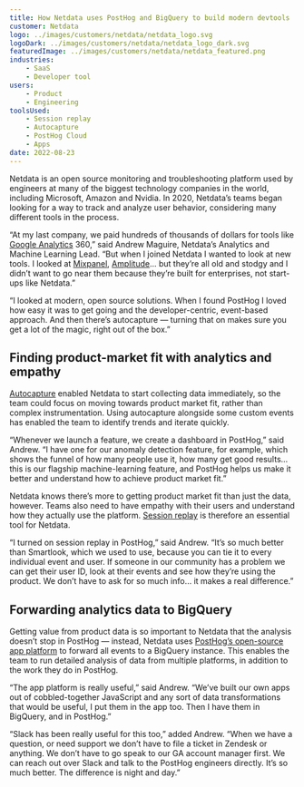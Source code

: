 ```yaml
---
title: How Netdata uses PostHog and BigQuery to build modern devtools
customer: Netdata
logo: ../images/customers/netdata/netdata_logo.svg
logoDark: ../images/customers/netdata/netdata_logo_dark.svg
featuredImage: ../images/customers/netdata/netdata_featured.png
industries:
    - SaaS
    - Developer tool
users:
    - Product
    - Engineering
toolsUsed:
    - Session replay
    - Autocapture
    - PostHog Cloud
    - Apps
date: 2022-08-23
---
```


Netdata is an open source monitoring and troubleshooting platform used by engineers at many of the biggest technology companies in the world, including Microsoft, Amazon and Nvidia. In 2020, Netdata’s teams began looking for a way to track and analyze user behavior, considering many different tools in the process.  

“At my last company, we paid hundreds of thousands of dollars for tools like [Google Analytics](https://isgoogleanalyticsillegal.com/) 360,” said Andrew Maguire, Netdata’s Analytics and Machine Learning Lead. “But when I joined Netdata I wanted to look at new tools. I looked at [Mixpanel](/blog/best-mixpanel-alternatives), [Amplitude](https://posthog.com/docs/migrate/migrate-from-amplitude)... but they’re all old and stodgy and I didn’t want to go near them because they’re built for enterprises, not start-ups like Netdata.”

“I looked at modern, open source solutions. When I found PostHog I loved how easy it was to get going and the developer-centric, event-based approach. And then there’s autocapture — turning that on makes sure you get a lot of the magic, right out of the box.”

## Finding product-market fit with analytics and empathy

[Autocapture](/blog/is-autocapture-still-bad) enabled Netdata to start collecting data immediately, so the team could focus on moving towards product market fit, rather than complex instrumentation. Using autocapture alongside some custom events has enabled the team to identify trends and iterate quickly. 

“Whenever we launch a feature, we create a dashboard in PostHog,” said Andrew. “I have one for our anomaly detection feature, for example, which shows the funnel of how many people use it, how many get good results... this is our flagship machine-learning feature, and PostHog helps us make it better and understand how to achieve product market fit.”

<BorderWrapper>
<Quote
    imageSource="/images/customers/andrewmaguire.jpeg"
    size="md"
    name="Andy Maguire"
    title="Analytics & Machine Learning Lead, Netdata"
    quote={`“I just trust that, when PostHog does something, it will do it the right way because it's not just open source code, it's all developed in the open too. You'd never get that modern thinking with the likes of Mixpanel, or other more 'Old School' platforms.”`}
/>
</BorderWrapper>

Netdata knows there’s more to getting product market fit than just the data, however. Teams also need to have empathy with their users and understand how they actually use the platform. [Session replay](/product/session-recording) is therefore an essential tool for Netdata.

“I turned on session replay in PostHog,” said Andrew. “It’s so much better than Smartlook, which we used to use, because you can tie it to every individual event and user. If someone in our community has a problem we can get their user ID, look at their events and see how they’re using the product. We don’t have to ask for so much info… it makes a real difference.”

## Forwarding analytics data to BigQuery

Getting value from product data is so important to Netdata that the analysis doesn’t stop in PostHog — instead, Netdata uses [PostHog’s open-source app platform](/docs) to forward all events to a BigQuery instance. This enables the team to run detailed analysis of data from multiple platforms, in addition to the work they do in PostHog. 

“The app platform is really useful,” said Andrew. “We’ve built our own apps out of cobbled-together JavaScript and any sort of data transformations that would be useful, I put them in the app too. Then I have them in BigQuery, and in PostHog.”

“Slack has been really useful for this too,” added Andrew. “When we have a question, or need support we don’t have to file a ticket in Zendesk or anything. We don’t have to go speak to our GA account manager first. We can reach out over Slack and talk to the PostHog engineers directly. It’s so much better. The difference is night and day.”
